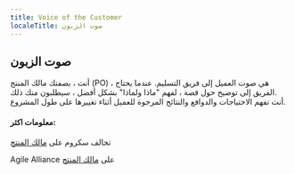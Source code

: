 ```yaml
---
title: Voice of the Customer
localeTitle: صوت الزبون
---
```

## صوت الزبون

أنت ، بصفتك مالك المنتج (PO) ، هي صوت العميل إلى فريق التسليم. عندما يحتاج الفريق إلى توضيح حول قصة ، لفهم "ماذا ولماذا" بشكل أفضل ، سيطلبون منك ذلك.  
أنت تفهم الاحتياجات والدوافع والنتائج المرجوة للعميل أثناء تغييرها على طول المشروع.

#### معلومات اكثر:

تحالف سكروم على [مالك المنتج](https://www.scrumalliance.org/community/articles/2014/july/who-is-your-product-owner)

Agile Alliance على [مالك المنتج](https://www.agilealliance.org/glossary/product-owner/)